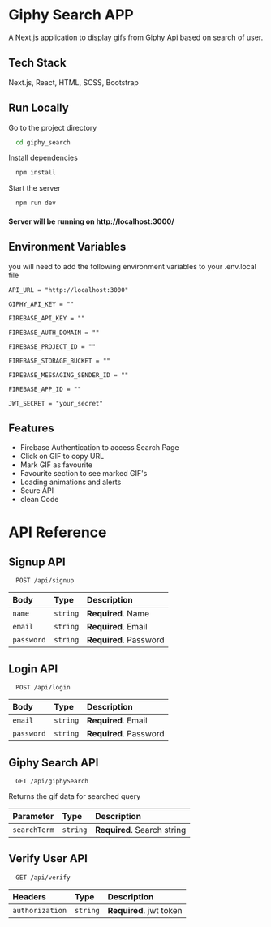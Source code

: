 
# Giphy Search APP

A Next.js application to display gifs from Giphy Api based on search of user.

## Tech Stack

Next.js, React, HTML, SCSS, Bootstrap

## Run Locally

Go to the project directory

```bash
  cd giphy_search
```

Install dependencies

```bash
  npm install
```

Start the server

```bash
  npm run dev
```

#### Server will be running on http://localhost:3000/



## Environment Variables

you will need to add the following environment variables to your .env.local file

`API_URL = "http://localhost:3000"`

`GIPHY_API_KEY = ""`

`FIREBASE_API_KEY = ""`

`FIREBASE_AUTH_DOMAIN = ""`

`FIREBASE_PROJECT_ID = ""`

`FIREBASE_STORAGE_BUCKET = ""`

`FIREBASE_MESSAGING_SENDER_ID = ""`

`FIREBASE_APP_ID = ""`

`JWT_SECRET = "your_secret"`

## Features

- Firebase Authentication to access Search Page
- Click on GIF to copy URL
- Mark GIF as favourite
- Favourite section to see marked GIF's
- Loading animations and alerts
- Seure API
- clean Code


# API Reference

## Signup API

```http
  POST /api/signup
```

| Body      | Type     | Description                |
| :-------- | :------- | :------------------------- |
| `name`    | `string` | **Required**. Name         |
| `email`   | `string` | **Required**. Email        |
| `password`| `string` | **Required**. Password     |

## Login API

```http
  POST /api/login
```

| Body      | Type     | Description                |
| :-------- | :------- | :------------------------- |
| `email`   | `string` | **Required**. Email        |
| `password`| `string` | **Required**. Password     |


## Giphy Search API

```http
  GET /api/giphySearch
```

Returns the gif data for searched query

| Parameter    | Type     | Description                   |
| :--------    | :------- | :-------------------------    |
| `searchTerm` | `string` | **Required**. Search string   |


## Verify User API

```http
  GET /api/verify
```

| Headers         | Type     | Description                       |
| :--------       | :------- | :-------------------------        |
| `authorization` | `string` | **Required**. jwt token           |

